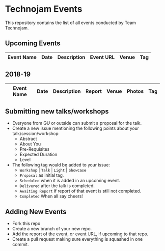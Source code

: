 # Technojam Events

This repository contains the list of all events conducted by Team Technojam.

## Upcoming Events

|Event Name|Date|Description|Event URL|Venue|Tag|
|----------|----|-----------|---------|-----|---|

## 2018-19

|Event Name|Date|Description|Report|Venue|Photos|Tag|
|----------|----|-----------|------|-----|------|---|

## Submitting new talks/workshops

* Everyone from GU or outside can submit a proposal for the talk.
* Create a new issue mentioning the following points about your talk/session/workshop
    * Abstract
    * About You
    * Pre-Requisites
    * Expected Duration
    * Level
* The following tag would be added to your issue:
    * `Workshop` | `Talk` | `Light` | `Showcase`
    * `Proposal` as initial tag.
    * `Scheduled` when it is added in an upcoming event.
    * `Delivered` after the talk is completed.
    * `Awaiting Report` if report of that event is still not completed.
    * `Completed` When all say cheers!



## Adding New Events

* Fork this repo
* Create a new branch of your new repo.
* Add the report of the event, or event URL, if upcoming to that repo.
* Create a pull request making sure everything is squashed in one commit.
